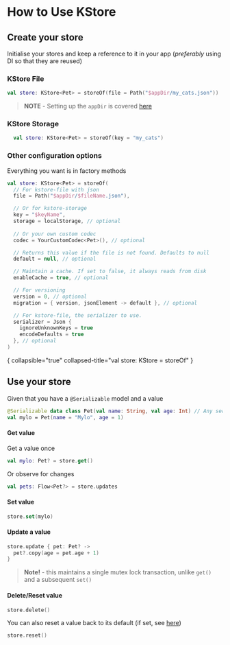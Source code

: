 # How to Use KStore

## Create your store
Initialise your stores and keep a reference to it in your app (_preferably_ using DI so that they are reused)

### KStore File
```kotlin
val store: KStore<Pet> = storeOf(file = Path("$appDir/my_cats.json"))
```

> **NOTE** - Setting up the `appDir` is covered [here](using-platform-paths.md)

### KStore Storage
```kotlin
  val store: KStore<Pet> = storeOf(key = "my_cats")
```

### Other configuration options
Everything you want is in factory methods

```kotlin
val store: KStore<Pet> = storeOf(
  // For kstore-file with json
  file = Path("$appDir/$fileName.json"),

  // Or for kstore-storage
  key = "$keyName",
  storage = localStorage, // optional
  
  // Or your own custom codec 
  codec = YourCustomCodec<Pet>(), // optional

  // Returns this value if the file is not found. Defaults to null
  default = null, // optional

  // Maintain a cache. If set to false, it always reads from disk
  enableCache = true, // optional

  // For versioning
  version = 0, // optional
  migration = { version, jsonElement -> default }, // optional

  // For kstore-file, the serializer to use. 
  serializer = Json {
    ignoreUnknownKeys = true
    encodeDefaults = true
  }, // optional
)
```
{ collapsible="true" collapsed-title="val store: KStore<Pet> = storeOf"  }

## Use your store

Given that you have a `@Serializable` model and a value
```kotlin
@Serializable data class Pet(val name: String, val age: Int) // Any serializable
val mylo = Pet(name = "Mylo", age = 1)
```

#### Get value
Get a value once 

```kotlin
val mylo: Pet? = store.get()
```

Or observe for changes
```kotlin
val pets: Flow<Pet?> = store.updates
```

#### Set value
```kotlin
store.set(mylo)
```

#### Update a value
```kotlin
store.update { pet: Pet? ->
  pet?.copy(age = pet.age + 1)
}
```

> **Note!** - this maintains a single mutex lock transaction, unlike `get()` and a subsequent `set()`

#### Delete/Reset value
```kotlin
store.delete()
```

You can also reset a value back to its default (if set, see [here](#other-configuration-options))

```kotlin
store.reset()
```